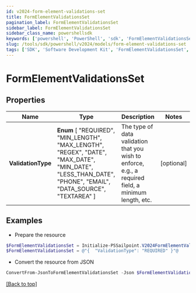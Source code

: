 ```yaml
---
id: v2024-form-element-validations-set
title: FormElementValidationsSet
pagination_label: FormElementValidationsSet
sidebar_label: FormElementValidationsSet
sidebar_class_name: powershellsdk
keywords: ['powershell', 'PowerShell', 'sdk', 'FormElementValidationsSet', 'V2024FormElementValidationsSet'] 
slug: /tools/sdk/powershell/v2024/models/form-element-validations-set
tags: ['SDK', 'Software Development Kit', 'FormElementValidationsSet', 'V2024FormElementValidationsSet']
---
```



# FormElementValidationsSet

## Properties

Name | Type | Description | Notes
------------ | ------------- | ------------- | -------------
**ValidationType** |  **Enum** [  "REQUIRED",    "MIN_LENGTH",    "MAX_LENGTH",    "REGEX",    "DATE",    "MAX_DATE",    "MIN_DATE",    "LESS_THAN_DATE",    "PHONE",    "EMAIL",    "DATA_SOURCE",    "TEXTAREA" ] | The type of data validation that you wish to enforce, e.g., a required field, a minimum length, etc. | [optional] 

## Examples

- Prepare the resource
```powershell
$FormElementValidationsSet = Initialize-PSSailpoint.V2024FormElementValidationsSet  -ValidationType REQUIRED
$FormElementValidationsSet = @"{  "ValidationType": "REQUIRED" }"@
```

- Convert the resource from JSON
```powershell
ConvertFrom-JsonToFormElementValidationsSet -Json $FormElementValidationsSet
```


[[Back to top]](#) 

